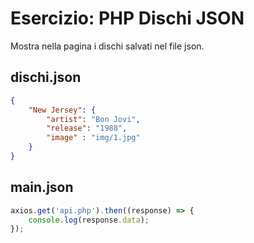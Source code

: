 # Esercizio: PHP Dischi JSON

Mostra nella pagina i dischi salvati nel file json.

## dischi.json

``` json
{
    "New Jersey": {
        "artist": "Bon Jovi",
        "release": "1988",
        "image" : "img/1.jpg"
    }
}
```
## main.json
``` js
axios.get('api.php').then((response) => {
    console.log(response.data);
});
```